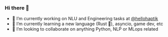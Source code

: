 ### Hi there 👋

- 🔭 I’m currently working on NLU and Engineering tasks at [@hellohaptik](https://github.com/hellohaptik)
- 🌱 I’m currently learning a new language (Rust 🦀), asyncio, game dev, etc
- 👯 I’m looking to collaborate on anything Python, NLP or MLops related

